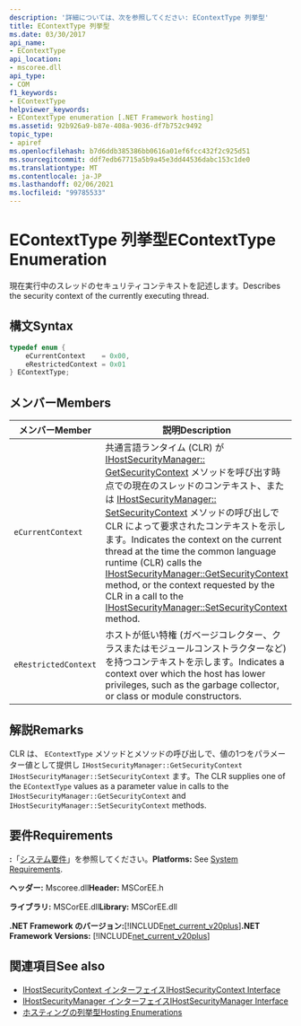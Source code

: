 ```yaml
---
description: '詳細については、次を参照してください: EContextType 列挙型'
title: EContextType 列挙型
ms.date: 03/30/2017
api_name:
- EContextType
api_location:
- mscoree.dll
api_type:
- COM
f1_keywords:
- EContextType
helpviewer_keywords:
- EContextType enumeration [.NET Framework hosting]
ms.assetid: 92b926a9-b87e-408a-9036-df7b752c9492
topic_type:
- apiref
ms.openlocfilehash: b7d6ddb385386bb0616a01ef6fcc432f2c925d51
ms.sourcegitcommit: ddf7edb67715a5b9a45e3dd44536dabc153c1de0
ms.translationtype: MT
ms.contentlocale: ja-JP
ms.lasthandoff: 02/06/2021
ms.locfileid: "99785533"
---
```

# <a name="econtexttype-enumeration"></a><span data-ttu-id="280ab-103">EContextType 列挙型</span><span class="sxs-lookup"><span data-stu-id="280ab-103">EContextType Enumeration</span></span>

<span data-ttu-id="280ab-104">現在実行中のスレッドのセキュリティコンテキストを記述します。</span><span class="sxs-lookup"><span data-stu-id="280ab-104">Describes the security context of the currently executing thread.</span></span>  
  
## <a name="syntax"></a><span data-ttu-id="280ab-105">構文</span><span class="sxs-lookup"><span data-stu-id="280ab-105">Syntax</span></span>  
  
```cpp  
typedef enum {  
    eCurrentContext    = 0x00,  
    eRestrictedContext = 0x01  
} EContextType;  
```  
  
## <a name="members"></a><span data-ttu-id="280ab-106">メンバー</span><span class="sxs-lookup"><span data-stu-id="280ab-106">Members</span></span>  
  
|<span data-ttu-id="280ab-107">メンバー</span><span class="sxs-lookup"><span data-stu-id="280ab-107">Member</span></span>|<span data-ttu-id="280ab-108">説明</span><span class="sxs-lookup"><span data-stu-id="280ab-108">Description</span></span>|  
|------------|-----------------|  
|`eCurrentContext`|<span data-ttu-id="280ab-109">共通言語ランタイム (CLR) が [IHostSecurityManager:: GetSecurityContext](ihostsecuritymanager-getsecuritycontext-method.md) メソッドを呼び出す時点での現在のスレッドのコンテキスト、または [IHostSecurityManager:: SetSecurityContext](ihostsecuritymanager-setsecuritycontext-method.md) メソッドの呼び出しで CLR によって要求されたコンテキストを示します。</span><span class="sxs-lookup"><span data-stu-id="280ab-109">Indicates the context on the current thread at the time the common language runtime (CLR) calls the [IHostSecurityManager::GetSecurityContext](ihostsecuritymanager-getsecuritycontext-method.md) method, or the context requested by the CLR in a call to the [IHostSecurityManager::SetSecurityContext](ihostsecuritymanager-setsecuritycontext-method.md) method.</span></span>|  
|`eRestrictedContext`|<span data-ttu-id="280ab-110">ホストが低い特権 (ガベージコレクター、クラスまたはモジュールコンストラクターなど) を持つコンテキストを示します。</span><span class="sxs-lookup"><span data-stu-id="280ab-110">Indicates a context over which the host has lower privileges, such as the garbage collector, or class or module constructors.</span></span>|  
  
## <a name="remarks"></a><span data-ttu-id="280ab-111">解説</span><span class="sxs-lookup"><span data-stu-id="280ab-111">Remarks</span></span>  

 <span data-ttu-id="280ab-112">CLR は、 `EContextType` メソッドとメソッドの呼び出しで、値の1つをパラメーター値として提供し `IHostSecurityManager::GetSecurityContext` `IHostSecurityManager::SetSecurityContext` ます。</span><span class="sxs-lookup"><span data-stu-id="280ab-112">The CLR supplies one of the `EContextType` values as a parameter value in calls to the `IHostSecurityManager::GetSecurityContext` and `IHostSecurityManager::SetSecurityContext` methods.</span></span>  
  
## <a name="requirements"></a><span data-ttu-id="280ab-113">要件</span><span class="sxs-lookup"><span data-stu-id="280ab-113">Requirements</span></span>  

 <span data-ttu-id="280ab-114">**:**「[システム要件](../../get-started/system-requirements.md)」を参照してください。</span><span class="sxs-lookup"><span data-stu-id="280ab-114">**Platforms:** See [System Requirements](../../get-started/system-requirements.md).</span></span>  
  
 <span data-ttu-id="280ab-115">**ヘッダー:** Mscoree.dll</span><span class="sxs-lookup"><span data-stu-id="280ab-115">**Header:** MSCorEE.h</span></span>  
  
 <span data-ttu-id="280ab-116">**ライブラリ:** MSCorEE.dll</span><span class="sxs-lookup"><span data-stu-id="280ab-116">**Library:** MSCorEE.dll</span></span>  
  
 <span data-ttu-id="280ab-117">**.NET Framework のバージョン:**[!INCLUDE[net_current_v20plus](../../../../includes/net-current-v20plus-md.md)]</span><span class="sxs-lookup"><span data-stu-id="280ab-117">**.NET Framework Versions:** [!INCLUDE[net_current_v20plus](../../../../includes/net-current-v20plus-md.md)]</span></span>  
  
## <a name="see-also"></a><span data-ttu-id="280ab-118">関連項目</span><span class="sxs-lookup"><span data-stu-id="280ab-118">See also</span></span>

- [<span data-ttu-id="280ab-119">IHostSecurityContext インターフェイス</span><span class="sxs-lookup"><span data-stu-id="280ab-119">IHostSecurityContext Interface</span></span>](ihostsecuritycontext-interface.md)
- [<span data-ttu-id="280ab-120">IHostSecurityManager インターフェイス</span><span class="sxs-lookup"><span data-stu-id="280ab-120">IHostSecurityManager Interface</span></span>](ihostsecuritymanager-interface.md)
- [<span data-ttu-id="280ab-121">ホスティングの列挙型</span><span class="sxs-lookup"><span data-stu-id="280ab-121">Hosting Enumerations</span></span>](hosting-enumerations.md)

